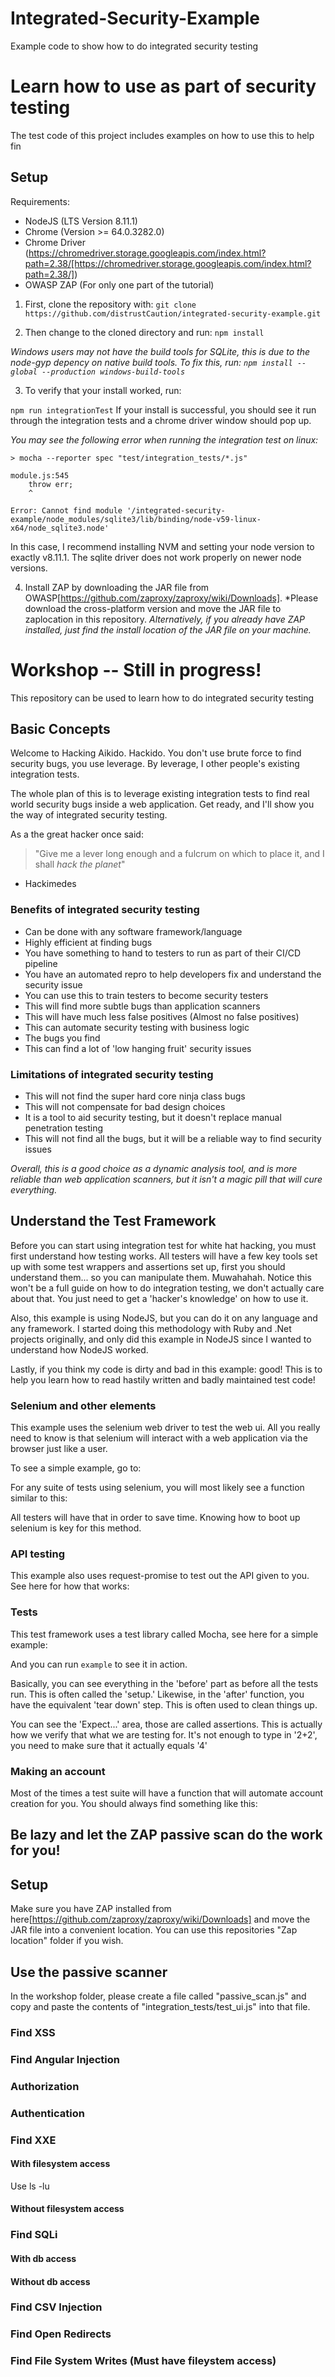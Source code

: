 # Integrated-Security-Example
Example code to show how to do integrated security testing

# Learn how to use as part of security testing

The test code of this project includes examples on how to use this to help fin

## Setup 

Requirements: 
* NodeJS (LTS Version 8.11.1) 
* Chrome (Version  >= 64.0.3282.0)
* Chrome Driver (https://chromedriver.storage.googleapis.com/index.html?path=2.38/[https://chromedriver.storage.googleapis.com/index.html?path=2.38/])
* OWASP ZAP (For only one part of the tutorial)

1. First, clone the repository with:
```git clone https://github.com/distrustCaution/integrated-security-example.git```

2. Then change to the cloned directory and run:
```npm install```

*Windows users may not have the build tools for SQLite, this is due to the node-gyp depency on native build tools. To fix this, run: `npm install --global --production windows-build-tools`*

3. To verify that your install worked, run:

```npm run integrationTest```
If your install is successful, you should see it run through the integration tests and a chrome driver window should pop up. 

*You may see the following error when running the integration test on linux:*
```
> mocha --reporter spec "test/integration_tests/*.js"

module.js:545
    throw err;
    ^

Error: Cannot find module '/integrated-security-example/node_modules/sqlite3/lib/binding/node-v59-linux-x64/node_sqlite3.node'
```
In this case, I recommend installing NVM and setting your node version to exactly v8.11.1. The sqlite driver does not work properly on newer node versions.

4. Install ZAP by downloading the JAR file from OWASP[https://github.com/zaproxy/zaproxy/wiki/Downloads]. *Please download the cross-platform version and move the JAR file to zaplocation in this repository. *Alternatively, if you already have ZAP installed, just find the install location of the JAR file on your machine.*


# Workshop -- Still in progress!

This repository can be used to learn how to do integrated security testing

## Basic Concepts

Welcome to Hacking Aikido. Hackido. You don't use brute force to find security bugs, you use leverage. 
By leverage, I other people's existing integration tests.

The whole plan of this is to leverage existing integration tests to find real world security bugs inside a web application.
Get ready, and I'll show you the way of integrated security testing. 

As a the great hacker once said:

> "Give me a lever long enough and a fulcrum on which to place it, and I shall *hack the planet*"

- Hackimedes

### Benefits of integrated security testing

* Can be done with any software framework/language
* Highly efficient at finding bugs
* You have something to hand to testers to run as part of their CI/CD pipeline
* You have an automated repro to help developers fix and understand the security issue
* You can use this to train testers to become security testers
* This will find more subtle bugs than application scanners
* This will have much less false positives (Almost no false positives)
* This can automate security testing with business logic
* The bugs you find
* This can find a lot of 'low hanging fruit' security issues

### Limitations of integrated security testing

* This will not find the super hard core ninja class bugs
* This will not compensate for bad design choices
* It is a tool to aid security testing, but it doesn't replace manual penetration testing
* This will not find all the bugs, but it will be a reliable way to find security issues

*Overall, this is a good choice as a dynamic analysis tool, and is more reliable than web application scanners, but it isn't a magic pill that will cure everything.*

## Understand the Test Framework

Before you can start using integration test for white hat hacking, you must first understand how testing works. 
All testers will have a few key tools set up with some test wrappers and assertions set up, first you should understand them... so you can manipulate them. Muwahahah.
Notice this won't be a full guide on how to do integration testing, we don't actually care about that. You just need to get a 'hacker's knowledge' on how to use it. 

Also, this example is using NodeJS, but you can do it on any language and any framework. I started doing this methodology with Ruby and .Net projects originally, and only did this example in NodeJS since I wanted to understand how NodeJS worked.

Lastly, if you think my code is dirty and bad in this example: good! This is to help you learn how to read hastily written and badly maintained test code!

### Selenium and other elements

This example uses the selenium web driver to test the web ui. All you really need to know is that selenium will interact with a web application via the browser just like a user.

To see a simple example, go to: 

For any suite of tests using selenium, you will most likely see a function similar to this:

All testers will have that in order to save time. Knowing how to boot up selenium is key for this method.

### API testing
This example also uses request-promise to test out the API given to you. See here for how that works:

### Tests
This test framework uses a test library called Mocha, see here for a simple example:

And you can run ``` example ``` to see it in action.

Basically, you can see everything in the 'before' part as before all the tests run. This is often called the 'setup.'
Likewise, in the 'after' function, you have the equivalent 'tear down' step. This is often used to clean things up.

You can see the 'Expect...' area, those are called assertions. This is actually how we verify that what we are testing for. It's not enough to type in '2+2', you need to make sure that it actually equals '4'

### Making an account

Most of the times a test suite will have a function that will automate account creation for you. You should always find something like this:

## Be lazy and let the ZAP passive scan do the work for you!

## Setup

Make sure you have ZAP installed from here[https://github.com/zaproxy/zaproxy/wiki/Downloads] and move the JAR file into a convenient location. You can use this repositories "Zap location" folder if you wish. 

## Use the passive scanner

In the workshop folder, please create a file called "passive_scan.js" and copy and paste the contents of "integration_tests/test_ui.js" into that file. 

### Find XSS

### Find Angular Injection

### Authorization

### Authentication

### Find XXE

#### With filesystem access

Use ls -lu

#### Without filesystem access

### Find SQLi

#### With db access

#### Without db access

### Find CSV Injection

### Find Open Redirects

### Find File System Writes (Must have fileystem access)